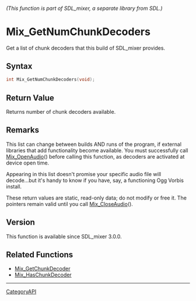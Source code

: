 ###### (This function is part of SDL_mixer, a separate library from SDL.)
# Mix_GetNumChunkDecoders

Get a list of chunk decoders that this build of SDL_mixer provides.

## Syntax

```c
int Mix_GetNumChunkDecoders(void);

```

## Return Value

Returns number of chunk decoders available.

## Remarks

This list can change between builds AND runs of the program, if external
libraries that add functionality become available. You must successfully
call [Mix_OpenAudio](Mix_OpenAudio)() before calling this function, as
decoders are activated at device open time.

Appearing in this list doesn't promise your specific audio file will
decode...but it's handy to know if you have, say, a functioning Ogg Vorbis
install.

These return values are static, read-only data; do not modify or free it.
The pointers remain valid until you call
[Mix_CloseAudio](Mix_CloseAudio)().

## Version

This function is available since SDL_mixer 3.0.0.

## Related Functions

* [Mix_GetChunkDecoder](Mix_GetChunkDecoder)
* [Mix_HasChunkDecoder](Mix_HasChunkDecoder)

----
[CategoryAPI](CategoryAPI)

